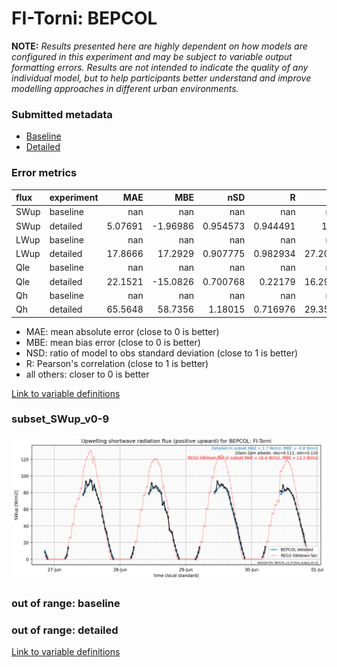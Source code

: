 # FI-Torni: BEPCOL

**NOTE:** *Results presented here are highly dependent on how models are configured in this experiment and may be subject to variable output formatting errors. Results are not intended to indicate the quality of any individual model, but to help participants better understand and improve modelling approaches in different urban environments.*

### Submitted metadata

- [Baseline](BEPCOL_FI-Torni_baseline_attrs.md)
- [Detailed](BEPCOL_FI-Torni_detailed_attrs.md)

### Error metrics

| flux   | experiment   |       MAE |       MBE |        nSD |          R |      5th |       95th |      RMSE |      cRMSE |      AMBE |       1-nSD |         1-R |   nSkewness |   nKurtosis |    Overlap |
|:-------|:-------------|----------:|----------:|-----------:|-----------:|---------:|-----------:|----------:|-----------:|----------:|------------:|------------:|------------:|------------:|-----------:|
| SWup   | baseline     | nan       | nan       | nan        | nan        | nan      | nan        | nan       | nan        | nan       | nan         | nan         |  nan        |  nan        | nan        |
| SWup   | detailed     |   5.07691 |  -1.96986 |   0.954573 |   0.944491 |   1.35   |   0.250002 |   9.21354 |   0.328691 |   1.96986 |   0.0454261 |   0.0555085 |    0.332291 |    0.194882 |   0.116922 |
| LWup   | baseline     | nan       | nan       | nan        | nan        | nan      | nan        | nan       | nan        | nan       | nan         | nan         |  nan        |  nan        | nan        |
| LWup   | detailed     |  17.8666  |  17.2929  |   0.907775 |   0.982934 |  27.2056 |  18        |  19.8446  |   0.19872  |  17.2929  |   0.0922262 |   0.017066  |    1.03416  |    1.14404  |   0.206606 |
| Qle    | baseline     | nan       | nan       | nan        | nan        | nan      | nan        | nan       | nan        | nan       | nan         | nan         |  nan        |  nan        | nan        |
| Qle    | detailed     |  22.1521  | -15.0826  |   0.700768 |   0.22179  |  16.2986 |  36.7539   |  37.5252  |   1.08638  |  15.0826  |   0.299232  |   0.77821   |    0.601279 |    0.31603  |   0.278274 |
| Qh     | baseline     | nan       | nan       | nan        | nan        | nan      | nan        | nan       | nan        | nan       | nan         | nan         |  nan        |  nan        | nan        |
| Qh     | detailed     |  65.5648  |  58.7356  |   1.18015  |   0.716976 |  29.3586 |  81.9042   |  83.3449  |   0.836944 |  58.7356  |   0.180148  |   0.283024  |    0.254229 |    0.46418  |   0.419468 |

 - MAE: mean absolute error (close to 0 is better)
 - MBE: mean bias error (close to 0 is better)
 - NSD: ratio of model to obs standard deviation (close to 1 is better)
 - R: Pearson's correlation (close to 1 is better)
 - all others: closer to 0 is better

[Link to variable definitions](../modelattrs/variable_definitions.md)

### <a name="subset_swup_v0-9"></a>subset_SWup_v0-9
[![BEPCOL_FI-Torni_subset_SWup_v0-9.png](BEPCOL_FI-Torni_subset_SWup_v0-9.png)](BEPCOL_FI-Torni_subset_SWup_v0-9.png)

### out of range: baseline


### out of range: detailed



[Link to variable definitions](../modelattrs/variable_definitions.md)

